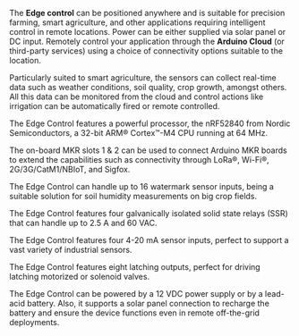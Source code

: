 <FeatureDescription>

The **Edge control** can be positioned anywhere and is suitable for precision farming, smart agriculture, and other applications requiring intelligent control in remote locations. Power can be either supplied via solar panel or DC input. Remotely control your application through the **Arduino Cloud** (or third-party services) using a choice of connectivity options suitable to the location.

</FeatureDescription>


<FeatureList>

<Feature title="Smart agriculture" image="uv-sensor">

  Particularly suited to smart agriculture, the sensors can collect real-time data such as weather conditions, soil quality, crop growth, amongst others. All this data can be monitored from the cloud and control actions like irrigation can be automatically fired or remote controlled.

</Feature>

<Feature title="nRF52840" image="mcu">

  The Edge Control features a powerful processor, the nRF52840 from Nordic Semiconductors, a 32-bit ARM® Cortex™-M4 CPU running at 64 MHz.

  <FeatureLink title="Datasheet" url="https://content.arduino.cc/assets/Nano_BLE_MCU-nRF52840_PS_v1.1.pdf" download blank/>
</Feature>

<Feature title="MKR slots" image="mkr-form-factor">

  The on-board MKR slots 1 & 2 can be used to connect Arduino MKR boards to extend the capabilities such as connectivity through LoRa®, Wi-Fi®, 2G/3G/CatM1/NBIoT, and Sigfox.

</Feature>

<Feature title="Watermark Sensors" image="humidity-sensor">

  The Edge Control can handle up to 16 watermark sensor inputs, being a suitable solution for soil humidity measurements on big crop fields.

</Feature>

<Feature title="Solid State Relays" image="settings">

  The Edge Control features four galvanically isolated solid state relays (SSR) that can handle up to 2.5 A and 60 VAC. 

</Feature>

<Feature title="4-20 mA Sensors" image="communication">

  The Edge Control features four 4-20 mA sensor inputs, perfect to support a vast variety of industrial sensors. 

</Feature>

<Feature title="Latching Outputs" image="connection">

  The Edge Control features eight latching outputs, perfect for driving latching motorized or solenoid valves.

</Feature>

<Feature title="Power Flexibility" image="power">

  The Edge Control can be powered by a 12 VDC power supply or by a lead-acid battery. Also, it supports a solar panel connection to recharge the battery and ensure the device functions even in remote off-the-grid deployments.

</Feature>

</FeatureList>
